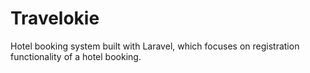 # Travelokie
Hotel booking system built with Laravel, which focuses on registration functionality of a hotel booking.
